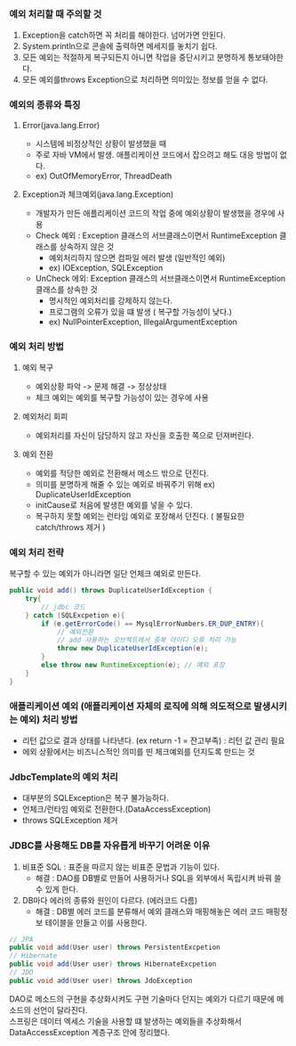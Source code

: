 ### 예외 처리할 때 주의할 것

1. Exception을 catch하면 꼭 처리를 해야한다. 넘어가면 안된다.
2. System.println으로 콘솔에 출력하면 메세지를 놓치기 쉽다. 
3. 모든 예외는 적절하게 복구되든지 아니면 작업을 중단시키고 분명하게 통보돼야한다.
4. 모든 예외를throws Exception으로 처리하면 의미있는 정보를 얻을 수 없다.

### 예외의 종류와 특징

1. Error(java.lang.Error) 
    * 시스템에 비정상적인 상황이 발생했을 때
    * 주로 자바 VM에서 발생. 애플리케이션 코드에서 잡으려고 해도 대응 방법이 없다.
    * ex) OutOfMemoryError, ThreadDeath

2. Exception과 체크예외(java.lang.Exception)
    * 개발자가 만든 애플리케이션 코드의 작업 중에 예외상황이 발생했을 경우에 사용
    * Check 예외 : Exception 클래스의 서브클래스이면서 RuntimeException 클래스를 상속하지 않은 것    
      * 예외처리하지 않으면 컴파일 에러 발생 (일반적인 예외)
      * ex) IOException, SQLException
    * UnCheck 에외: Exception 클래스의 서브클래스이면서 RuntimeException 클래스를 상속한 것
      * 명시적인 예외처리를 강제하지 않는다.
      * 프로그램의 오류가 있을 떄 발생 ( 복구할 가능성이 낮다.)
      * ex) NullPointerException, IllegalArgumentException

### 예외 처리 방법

1. 예외 복구
    * 예외상황 파악 -> 문제 해결 -> 정상상태
    * 체크 예외는 예외를 복구할 가능성이 있는 경우에 사용

2. 예외처리 회피
    * 예외처리를 자신이 담당하지 않고 자신을 호출한 쪽으로 던져버린다.

3. 예외 전환
    * 예외를 적당한 예외로 전환해서 메소드 밖으로 던진다.
    * 의미를 분명하게 해줄 수 있는 예외로 바꿔주기 위해 ex) DuplicateUserIdException
    * initCause로 처음에 발생한 예외를 넣을 수 있다.
    * 복구하지 못할 예외는 런타임 예외로 포장해서 던진다. ( 불필요한 catch/throws 제거 )

### 예외 처리 전략

복구할 수 있는 예외가 아니라면 일단 언체크 예외로 만든다.

``` java
public void add() throws DuplicateUserIdException {
    try{
        // jdbc 코드
    } catch (SQLExcpetion e){
        if (e.getErrorCode() == MysqlErrorNumbers.ER_DUP_ENTRY){
            // 예외전환
            // add 사용하는 오브젝트에서 중복 아이디 오류 처리 가능
            throw new DuplicateUserIdException(e);
        } 
        else throw new RuntimeException(e); // 예외 포장
    }
}
```

### 애플리케이션 예외 (애플리케이션 자체의 로직에 의해 의도적으로 발생시키는 예외) 처리 방법
- 리턴 값으로 결과 상태를 나타낸다. (ex return -1 = 잔고부족) : 리턴 값 관리 필요
- 에외 상황에서는 비즈니스적인 의미를 띤 체크예외를 던지도록 만드는 것 

### JdbcTemplate의 예외 처리 
- 대부분의 SQLException은 복구 불가능하다.
- 언체크/런타임 예외로 전환한다.(DataAccessException)
- throws SQLException 제거

### JDBC를 사용해도 DB를 자유롭게 바꾸기 어려운 이유
1. 비표준 SQL : 표준을 따르지 않는 비표준 문법과 기능이 있다.
    * 해결 : DAO를 DB별로 만들어 사용하거나 SQL을 외부에서 독립시켜 바꿔 쓸 수 있게 한다.
2. DB마다 에러의 종류와 원인이 다르다. (에러코드 다름)
    * 해결 : DB별 에러 코드를 분류해서 예외 클래스와 매핑해놓은 에러 코드 매핑정보 테이블을 만들고 이를 사용한다.


```java
// JPA
public void add(User user) throws PersistentExcpetion  
// Hibernate
public void add(User user) throws HibernateExcpetion
// JDO
public void add(User user) throws JdoException 
```

DAO로 메소드의 구현을 추상화시켜도 구현 기술마다 던지는 예외가 다르기 때문에 메소드의 선언이 달라진다.   
스프링은 데이터 엑세스 기술을 사용할 떄 발생하는 예외들을 추상화해서 DataAccessException 계층구조 안에 정리했다.
